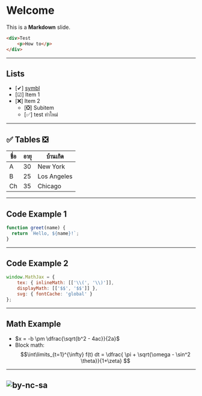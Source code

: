 # Welcome 
This is a **Markdown** slide.
```html
<div>Test
	<p>How to</p>
</div>
```
---
## Lists
- [✔] [symbl](https://symbl.cc/)
- [☑] Item 1
- [❌] Item 2
  - [❎] Subitem
  - [✅] test ทำใหม่
---
## ✅ Tables ❎
| ชื่อ    | อายุ | บ้านเกิด    |
|--------|-----|-----------|
| A      | 30  | New York  |
| B      | 25  | Los Angeles|
| Ch     | 35  | Chicago   |
---
## Code Example 1
```js
function greet(name) {
  return `Hello, ${name}!`;
}
```
---
## Code Example 2
```js
window.MathJax = { 
	tex: { inlineMath: [['\\(', '\\)']], 
	displayMath: [['$$', '$$']] }, 
	svg: { fontCache: 'global' } 
}; 
```
---
## Math Example
- $x = -b \pm \dfrac{\sqrt{b^2 - 4ac}}{2a}$
- Block math: 
$$\int\limits_{t=1}^{\infty} f(t) dt = \dfrac{ \pi + \sqrt{\omega - \sin^2 \theta}}{1+\zeta} $$
---
![by-nc-sa](https://mirrors.creativecommons.org/presskit/buttons/88x31/png/by-nc-sa.png)
---

